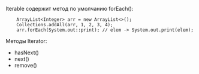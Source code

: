 Iterable содержит метод по умолчанию forEach():

        ArrayList<Integer> arr = new ArrayList<>();
        Collections.addAll(arr, 1, 2, 3, 4);
        arr.forEach(System.out::print); // elem -> System.out.print(elem);

Методы Iterator:
* hasNext()
* next()
* remove()
